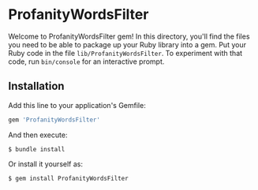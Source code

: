 # ProfanityWordsFilter

Welcome to ProfanityWordsFilter gem! In this directory, you'll find the files you need to be able to package up your Ruby library into a gem. Put your Ruby code in the file `lib/ProfanityWordsFilter`. To experiment with that code, run `bin/console` for an interactive prompt.

## Installation

Add this line to your application's Gemfile:

```ruby
gem 'ProfanityWordsFilter'
```

And then execute:

    $ bundle install

Or install it yourself as:

    $ gem install ProfanityWordsFilter
